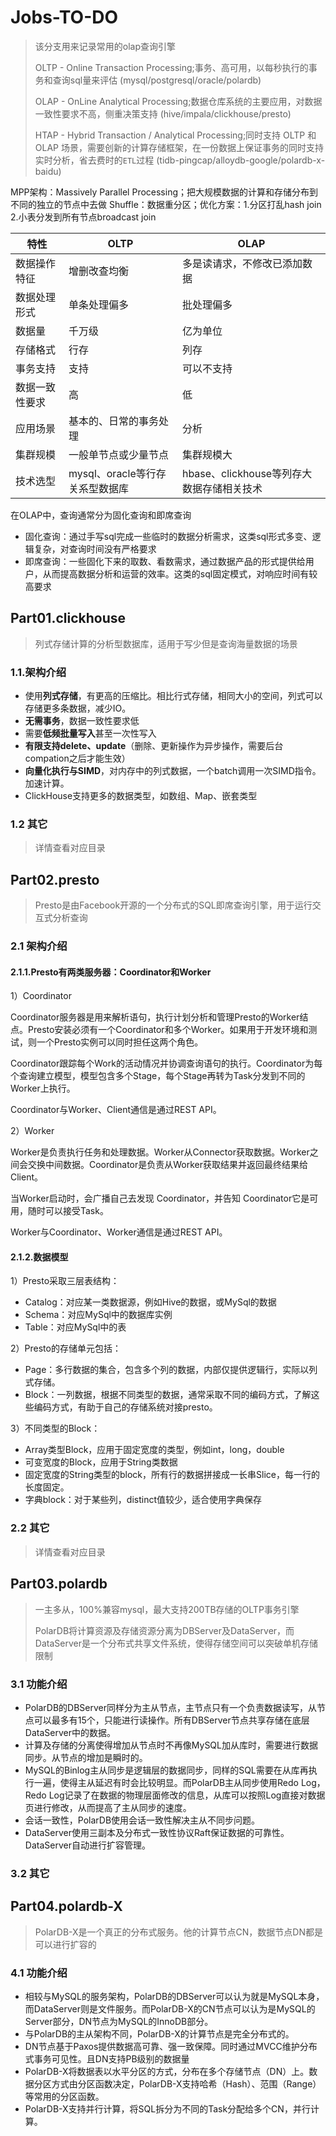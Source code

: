# Jobs-TO-DO

> 该分支用来记录常用的olap查询引擎
>
> OLTP - Online Transaction Processing;事务、高可用，以每秒执行的事务和查询sql量来评估
>       (mysql/postgresql/oracle/polardb)
> 
> OLAP - OnLine Analytical Processing;数据仓库系统的主要应用，对数据一致性要求不高，侧重决策支持
>       (hive/impala/clickhouse/presto)
>
> HTAP - Hybrid Transaction / Analytical Processing;同时支持 OLTP 和 OLAP 场景，需要创新的计算存储框架，在一份数据上保证事务的同时支持实时分析，省去费时的`ETL`过程
>       (tidb-pingcap/alloydb-google/polardb-x-baidu)
>

MPP架构：Massively Parallel Processing；把大规模数据的计算和存储分布到不同的独立的节点中去做
Shuffle：数据重分区；优化方案：1.分区打乱hash join 2.小表分发到所有节点broadcast join


| 特性 | OLTP | OLAP |
| -- | --| -- |
| 数据操作特征 | 增删改查均衡 | 多是读请求，不修改已添加数据 |
| 数据处理形式 | 单条处理偏多 | 批处理偏多 |
| 数据量 | 千万级 | 亿为单位 |
| 存储格式 | 行存 | 列存 |
| 事务支持 | 支持 | 可以不支持 |
| 数据一致性要求 | 高 | 低 |
| 应用场景 | 基本的、日常的事务处理 | 分析 |
| 集群规模 | 一般单节点或少量节点 | 集群规模大 |
| 技术选型 | mysql、oracle等行存关系型数据库 | hbase、clickhouse等列存大数据存储相关技术 |

在OLAP中，查询通常分为固化查询和即席查询

- 固化查询：通过手写sql完成一些临时的数据分析需求，这类sql形式多变、逻辑复杂，对查询时间没有严格要求
- 即席查询：一些固化下来的取数、看数需求，通过数据产品的形式提供给用户，从而提高数据分析和运营的效率。这类的sql固定模式，对响应时间有较高要求

## Part01.clickhouse

> 列式存储计算的分析型数据库，适用于写少但是查询海量数据的场景
> 

### 1.1.架构介绍

- 使用**列式存储**，有更高的压缩比。相比行式存储，相同大小的空间，列式可以存储更多条数据，减少IO。
- **无需事务**，数据一致性要求低
- 需要**低频批量写入**甚至一次性写入
- **有限支持delete、update**（删除、更新操作为异步操作，需要后台compation之后才能生效）
- **向量化执行与SIMD**，对内存中的列式数据，一个batch调用一次SIMD指令。加速计算。
- ClickHouse支持更多的数据类型，如数组、Map、嵌套类型


### 1.2 其它
> 详情查看对应目录


## Part02.presto
> Presto是由Facebook开源的一个分布式的SQL即席查询引擎，用于运行交互式分析查询

### 2.1 架构介绍

#### 2.1.1.Presto有两类服务器：Coordinator和Worker

1）Coordinator

Coordinator服务器是用来解析语句，执行计划分析和管理Presto的Worker结点。Presto安装必须有一个Coordinator和多个Worker。如果用于开发环境和测试，则一个Presto实例可以同时担任这两个角色。

Coordinator跟踪每个Work的活动情况并协调查询语句的执行。Coordinator为每个查询建立模型，模型包含多个Stage，每个Stage再转为Task分发到不同的Worker上执行。

Coordinator与Worker、Client通信是通过REST API。


2）Worker

Worker是负责执行任务和处理数据。Worker从Connector获取数据。Worker之间会交换中间数据。Coordinator是负责从Worker获取结果并返回最终结果给Client。

当Worker启动时，会广播自己去发现 Coordinator，并告知 Coordinator它是可用，随时可以接受Task。

Worker与Coordinator、Worker通信是通过REST API。

#### 2.1.2.数据模型

1）Presto采取三层表结构：

- Catalog：对应某一类数据源，例如Hive的数据，或MySql的数据
- Schema：对应MySql中的数据库实例
- Table：对应MySql中的表

2）Presto的存储单元包括：

- Page：多行数据的集合，包含多个列的数据，内部仅提供逻辑行，实际以列式存储。
- Block：一列数据，根据不同类型的数据，通常采取不同的编码方式，了解这些编码方式，有助于自己的存储系统对接presto。

3）不同类型的Block：

- Array类型Block，应用于固定宽度的类型，例如int，long，double
- 可变宽度的Block，应用于String类数据
- 固定宽度的String类型的block，所有行的数据拼接成一长串Slice，每一行的长度固定。
- 字典block：对于某些列，distinct值较少，适合使用字典保存


### 2.2 其它
> 详情查看对应目录


## Part03.polardb
> 一主多从，100%兼容mysql，最大支持200TB存储的OLTP事务引擎
>
> PolarDB将计算资源及存储资源分离为DBServer及DataServer，而DataServer是一个分布式共享文件系统，使得存储空间可以突破单机存储限制
> 

### 3.1 功能介绍

- PolarDB的DBServer同样分为主从节点，主节点只有一个负责数据读写，从节点可以最多有15个，只能进行读操作。所有DBServer节点共享存储在底层DataServer中的数据。
- 计算及存储的分离使得增加从节点时不再像MySQL加从库时，需要进行数据同步。从节点的增加是瞬时的。
- MySQL的Binlog主从同步是逻辑层的数据同步，同样的SQL需要在从库再执行一遍，使得主从延迟有时会比较明显。而PolarDB主从同步使用Redo Log，Redo Log记录了在数据的物理层面修改的信息，从库可以按照Log直接对数据页进行修改，从而提高了主从同步的速度。
- 会话一致性，PolarDB使用会话一致性解决主从不同步问题。
- DataServer使用三副本及分布式一致性协议Raft保证数据的可靠性。DataServer自动进行扩容管理。

### 3.2 其它


## Part04.polardb-X

> PolarDB-X是一个真正的分布式服务。他的计算节点CN，数据节点DN都是可以进行扩容的
> 

### 4.1 功能介绍

- 相较与MySQL的服务架构，PolarDB的DBServer可以认为就是MySQL本身，而DataServer则是文件服务。而PolarDB-X的CN节点可以认为是MySQL的Server部分，DN节点为MySQL的InnoDB部分。
- 与PolarDB的主从架构不同，PolarDB-X的计算节点是完全分布式的。
- DN节点基于Paxos提供数据高可靠、强一致保障。同时通过MVCC维护分布式事务可见性。且DN支持PB级别的数据量
- PolarDB-X将数据表以水平分区的方式，分布在多个存储节点（DN）上。数据分区方式由分区函数决定，PolarDB-X支持哈希（Hash）、范围（Range）等常用的分区函数。
- PolarDB-X支持并行计算，将SQL拆分为不同的Task分配给多个CN，并行计算。

